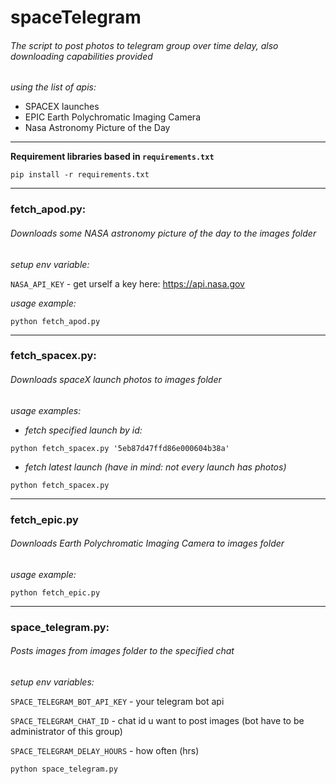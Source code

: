 # spaceTelegram

###### The script to post photos to telegram group over time delay, also downloading capabilities provided

_using the list of apis:_

- SPACEX launches
- EPIC Earth Polychromatic Imaging Camera
- Nasa Astronomy Picture of the Day

___

**Requirement libraries based in `requirements.txt`**

```
pip install -r requirements.txt
```
___
### fetch_apod.py:

###### Downloads some NASA astronomy picture of the day to the images folder

_setup env variable:_

`NASA_API_KEY` - get urself a key here: https://api.nasa.gov

_usage example:_
```
python fetch_apod.py
```
___
### fetch_spacex.py:

###### Downloads spaceX launch photos to images folder

_usage examples:_

- _fetch specified launch by id:_
```
python fetch_spacex.py '5eb87d47ffd86e000604b38a'
```
- _fetch latest launch (have in mind: not every launch has photos)_
```
python fetch_spacex.py
```
___
### fetch_epic.py

###### Downloads Earth Polychromatic Imaging Camera to images folder

_usage example:_

```
python fetch_epic.py
```
___
### space_telegram.py:

###### Posts images from images folder to the specified chat

_setup env variables:_

`SPACE_TELEGRAM_BOT_API_KEY` - your telegram bot api

`SPACE_TELEGRAM_CHAT_ID` - chat id u want to post images (bot have to be administrator of this group)

`SPACE_TELEGRAM_DELAY_HOURS` - how often (hrs)

```
python space_telegram.py
```